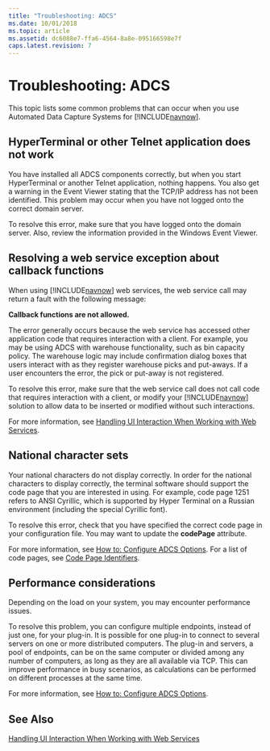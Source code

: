 ```yaml
---
title: "Troubleshooting: ADCS"
ms.date: 10/01/2018
ms.topic: article
ms.assetid: dc6088e7-ffa6-4564-8a8e-095166598e7f
caps.latest.revision: 7
---
```

# Troubleshooting: ADCS
This topic lists some common problems that can occur when you use Automated Data Capture Systems for [!INCLUDE[navnow](includes/navnow_md.md)].  
  
## HyperTerminal or other Telnet application does not work  
 You have installed all ADCS components correctly, but when you start HyperTerminal or another Telnet application, nothing happens. You also get a warning in the Event Viewer stating that the TCP/IP address has not been identified. This problem may occur when you have not logged onto the correct domain server.  
  
 To resolve this error, make sure that you have logged onto the domain server. Also, review the information provided in the Windows Event Viewer.  
  
## Resolving a web service exception about callback functions  
 When using [!INCLUDE[navnow](includes/navnow_md.md)] web services, the web service call may return a fault with the following message:  
  
 **Callback functions are not allowed.**  
  
 The error generally occurs because the web service has accessed other application code that requires interaction with a client. For example, you may be using ADCS with warehouse functionality, such as bin capacity policy. The warehouse logic may include confirmation dialog boxes that users interact with as they register warehouse picks and put-aways. If a user encounters the error, the pick or put-away is not registered.  
  
 To resolve this error, make sure that the web service call does not call code that requires interaction with a client, or modify your [!INCLUDE[navnow](includes/navnow_md.md)] solution to allow data to be inserted or modified without such interactions.  
  
 For more information, see [Handling UI Interaction When Working with Web Services](Handling-UI-Interaction-When-Working-with-Web-Services.md).  
  
## National character sets  
 Your national characters do not display correctly. In order for the national characters to display correctly, the terminal software should support the code page that you are interested in using. For example, code page 1251 refers to ANSI Cyrillic, which is supported by Hyper Terminal on a Russian environment \(including the special Cyrillic font\).  
  
 To resolve this error, check that you have specified the correct code page in your configuration file. You may want to update the **codePage** attribute.  
  
 For more information, see [How to: Configure ADCS Options](How-to--Configure-ADCS-Options.md). For a list of code pages, see [Code Page Identifiers](https://go.microsoft.com/fwlink/?LinkId=262203).  
  
## Performance considerations  
 Depending on the load on your system, you may encounter performance issues.  
  
 To resolve this problem, you can configure multiple endpoints, instead of just one, for your plug-in. It is possible for one plug-in to connect to several servers on one or more distributed computers. The plug-in and servers, a pool of endpoints, can be on the same computer or divided among any number of computers, as long as they are all available via TCP. This can improve performance in busy scenarios, as calculations can be performed on different processes at the same time.  
  
 For more information, see [How to: Configure ADCS Options](How-to--Configure-ADCS-Options.md).  
  
## See Also  
 [Handling UI Interaction When Working with Web Services](Handling-UI-Interaction-When-Working-with-Web-Services.md)
